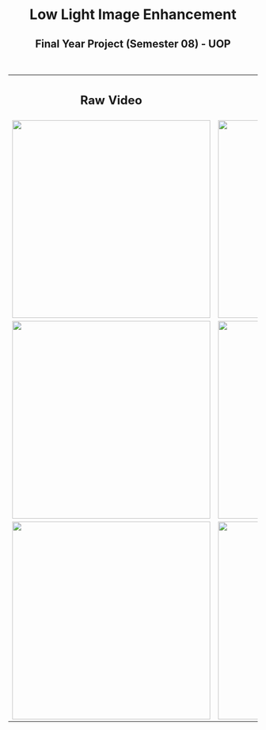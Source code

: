 <p align="center">

  <h1 align="center">Low Light Image Enhancement</h3>

  <h2 align="center">
    Final Year Project (Semester 08) - UOP
  </h2>
</p>

</br>

<table align="center">
    <tr align="center">
    <td WIDTH = 400>
      <h2 align="center">Raw Video </h2>
    </td>
    <td  WIDTH = 400>
      <h2 align="center">Enhanced Results </h2>
    </td>
    </td>
  </tr>
  <tr align="center">
    <td WIDTH = 400>
      <img src=sample_results/gif_files/Video3.gif width="400">
    </td>
    <td  WIDTH = 400>
      <img src=sample_results/gif_files/EnhanceVideo3.gif width="400">
    </td>
  </tr>
  <tr align="center">
    <td>
      <img src=sample_results/gif_files/Video4.gif width="400">
    </td>
    <td>
      <img src=sample_results/gif_files/EnhanceVideo4.gif width="400">
    </td>
  </tr>
  <tr align="center">
    <td>
      <img src=sample_results/gif_files/Video5.gif width="400">
    </td>
    <td>
      <img src=sample_results/gif_files/EnhanceVideo5.gif width="400">
    </td>
  </tr>

  


  
</table>
